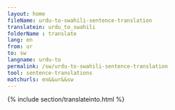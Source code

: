 ```yaml
---
layout: home
fileName: urdu-to-swahili-sentence-translation
translatein: urdu_to_swahili
folderName : translate
lang: en
from: ur
to: sw
langname: urdu-to
permalink: /sw/urdu-to-swahili-sentence-translation
tool: sentence-translations
matchurls: en&&ur&&sw
---
```

{% include section/translateinto.html %}
